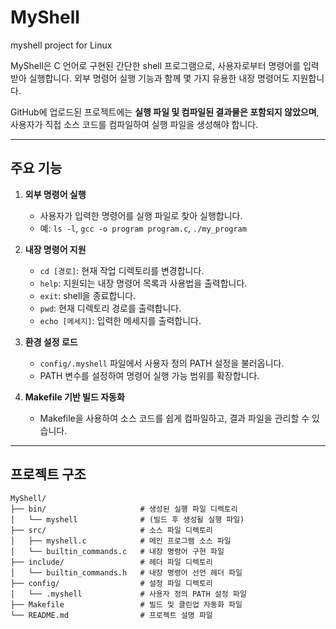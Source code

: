 # MyShell
myshell project for Linux

MyShell은 C 언어로 구현된 간단한 shell 프로그램으로, 사용자로부터 명령어를 입력받아 실행합니다. 
외부 명령어 실행 기능과 함께 몇 가지 유용한 내장 명령어도 지원합니다.

GitHub에 업로드된 프로젝트에는 **실행 파일 및 컴파일된 결과물은 포함되지 않았으며**, 사용자가 직접 소스 코드를 컴파일하여 실행 파일을 생성해야 합니다.

---

## 주요 기능

1. **외부 명령어 실행**
   - 사용자가 입력한 명령어를 실행 파일로 찾아 실행합니다.
   - 예: `ls -l`, `gcc -o program program.c`, `./my_program`

2. **내장 명령어 지원**
   - `cd [경로]`: 현재 작업 디렉토리를 변경합니다.
   - `help`: 지원되는 내장 명령어 목록과 사용법을 출력합니다.
   - `exit`: shell을 종료합니다.
   - `pwd`: 현재 디렉토리 경로를 출력합니다.
   - `echo [메세지]`: 입력한 메세지를 출력합니다.

3. **환경 설정 로드**
   - `config/.myshell` 파일에서 사용자 정의 PATH 설정을 불러옵니다.
   - PATH 변수를 설정하여 명령어 실행 가능 범위를 확장합니다.

4. **Makefile 기반 빌드 자동화**
   - Makefile을 사용하여 소스 코드를 쉽게 컴파일하고, 결과 파일을 관리할 수 있습니다.

---

## 프로젝트 구조

```plaintext
MyShell/
├── bin/                     # 생성된 실행 파일 디렉토리
│   └── myshell              # (빌드 후 생성될 실행 파일)
├── src/                     # 소스 파일 디렉토리
│   ├── myshell.c            # 메인 프로그램 소스 파일
│   └── builtin_commands.c   # 내장 명령어 구현 파일
├── include/                 # 헤더 파일 디렉토리
│   └── builtin_commands.h   # 내장 명령어 선언 헤더 파일
├── config/                  # 설정 파일 디렉토리
│   └── .myshell             # 사용자 정의 PATH 설정 파일
├── Makefile                 # 빌드 및 클린업 자동화 파일
└── README.md                # 프로젝트 설명 파일

